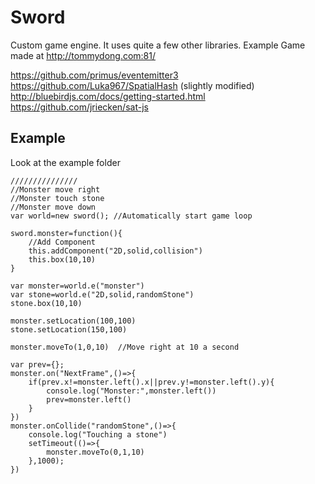 # Sword
Custom game engine. It uses quite a few other libraries. Example Game made at http://tommydong.com:81/


https://github.com/primus/eventemitter3
https://github.com/Luka967/SpatialHash (slightly modified)
http://bluebirdjs.com/docs/getting-started.html
https://github.com/jriecken/sat-js

## Example
Look at the example folder

```var sword=require("../source/index.js")
///////////////
//Monster move right
//Monster touch stone
//Monster move down
var world=new sword(); //Automatically start game loop

sword.monster=function(){
	//Add Component
	this.addComponent("2D,solid,collision")
	this.box(10,10)
}

var monster=world.e("monster")
var stone=world.e("2D,solid,randomStone")
stone.box(10,10)

monster.setLocation(100,100)
stone.setLocation(150,100)

monster.moveTo(1,0,10)	//Move right at 10 a second

var prev={};
monster.on("NextFrame",()=>{
	if(prev.x!=monster.left().x||prev.y!=monster.left().y){
		console.log("Monster:",monster.left())
		prev=monster.left()
	}
})
monster.onCollide("randomStone",()=>{
	console.log("Touching a stone")
	setTimeout(()=>{
		monster.moveTo(0,1,10)
	},1000);
})
```
